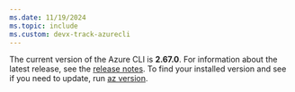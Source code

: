 ```yaml
---
ms.date: 11/19/2024
ms.topic: include
ms.custom: devx-track-azurecli
---
```


The current version of the Azure CLI is __2.67.0__. For information about the latest release, see the [release notes](../release-notes-azure-cli.md). To find your installed version and see if you need to update, run [az version](/cli/azure/reference-index#az_version).

